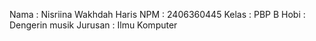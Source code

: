 Nama : Nisriina Wakhdah Haris
NPM : 2406360445
Kelas : PBP B
Hobi : Dengerin musik
Jurusan : Ilmu Komputer
